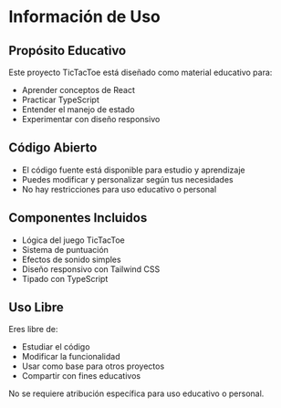 # Información de Uso

## Propósito Educativo

Este proyecto TicTacToe está diseñado como material educativo para:

- Aprender conceptos de React
- Practicar TypeScript
- Entender el manejo de estado
- Experimentar con diseño responsivo

## Código Abierto

- El código fuente está disponible para estudio y aprendizaje
- Puedes modificar y personalizar según tus necesidades
- No hay restricciones para uso educativo o personal

## Componentes Incluidos

- Lógica del juego TicTacToe
- Sistema de puntuación
- Efectos de sonido simples
- Diseño responsivo con Tailwind CSS
- Tipado con TypeScript

## Uso Libre

Eres libre de:
- Estudiar el código
- Modificar la funcionalidad  
- Usar como base para otros proyectos
- Compartir con fines educativos

No se requiere atribución específica para uso educativo o personal.